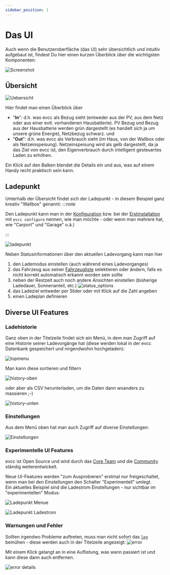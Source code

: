 ```yaml
---
sidebar_position: 1
---
```


# Das UI

Auch wenn die Benutzeroberfläche (das UI) sehr übersichtlich und intuitiv aufgebaut ist, findest Du hier einen kurzen Überblick über die wichtigsten Komponenten:

![Screenshot](../../resources/screenshot.webp)

## Übersicht

![Uebersicht](../../resources/ui/de/overview.png)

Hier findet man einen Überblick über  
- "**In**":  d.h. was evcc als Bezug sieht (entweder aus der PV, aus dem Netz oder aus einer evtl. vorhandenen Hausbatterie). PV Bezug und Bezug aus der Hausbatterie werden grün dargestellt (es handelt sich ja um unsere grüne Energie), Netzbezug schwarz.
und
- "**Out**": d.h. was evcc als Verbrauch sieht (im Haus, von der Wallbox oder als Netzeinspeisung). Netzeinspeisung wird als gelb dargestellt, da ja das Ziel von evcc ist, den Eigenverbrauch durch intelligent gesteuertes Laden zu erhöhen. 

Ein Klick auf den Balken blendet die Details ein und aus, was auf einem Handy recht praktisch sein kann.

## Ladepunkt 

Unterhalb der Übersicht findet sich der Ladepunkt - in diesem Beispiel ganz kreativ "Wallbox" genannt: 
:::note

Den Ladepunkt kann man in der [Konfiguration](/docs/reference/configuration/loadpoints.md) bzw. bei der [Erstinstallation](/docs/installation/) mit `evcc configure` nennen, wie man möchte - oder wenn man mehrere hat, wie "Carport" und "Garage" o.ä.) 

:::



![ladepunkt](../../resources/ui/de/loadpoint.png) 

Neben Statusinformationen über den aktuellen Ladevorgang kann man hier 
1. den Lademodus einstellen (auch während eines Ladevorganges)
2. das Fahrzeug aus seiner [Fahrzeugliste](/docs/devices/vehicles.mdx) selektieren oder ändern, falls es nicht korrekt automatisch erkannt worden sein sollte
3. neben der Restzeit auch noch andere Ansichten einstellen (bisherige Ladedauer, Sonnenanteil, etc.)
![status_options](../../resources/ui/de/status_options.png) 
4. das Ladeziel entweder per Slider oder mit Klick auf die Zahl angeben
5. einen Ladeplan definieren

## Diverse UI Features

### Ladehistorie

Ganz oben in der Titelzeile findet sich ein Menü, in dem man Zugriff auf eine Historie seiner Ladevorgänge hat (diese werden lokal in der evcc Datenbank gespeichert und nirgendwohin hochgeladen):

![topmenu](../../resources/ui/de/topmenu.png) 

Man kann diese sortieren und filtern

![history-oben](../../resources/ui/de/history_top.png) 

oder aber als CSV herunterladen, um die Daten dann woanders zu massieren ;-) 

![history-unten](../../resources/ui/de/history_bottom.png)


### Einstellungen

Aus dem Menü oben hat man auch Zugriff auf diverse Einstellungen:

![Einstellungen](../../resources/ui/de/settings.png) 

### Experimentelle UI Features

evcc ist Open Source und wird durch das [Core Team](https://github.com/orgs/evcc-io/people) und die [Community](https://github.com/evcc-io/evcc/discussions) ständig weiterentwickelt. 

Neue UI-Features werden "zum Ausprobieren" erstmal nur freigeschaltet, wenn man bei den Einstellungen den Schalter "Experimentell" umlegt.  
Ein aktuelles Beispiel sind die Ladestrom Einstellungen - nur sichtbar im "experimentellen" Modus:

![Ladepunkt Menue](../../resources/ui/de/experimental_current_menu.png) 

![Ladepunkt Ladestrom](../../resources/ui/de/experimental_current_settings.png) 




### Warnungen und Fehler

Sollten irgendwo Probleme auftreten, muss man nicht sofort das [`log`](/docs/reference/configuration/log#log) bemühen - diese werden auch in der Titelzeile angezeigt:
![error](../../resources/ui/de/error.png)  

Mit einem Klick gelangt an in eine Auflistung, was wann passiert ist und kann diese dann auch entfernen.

![error details](../../resources/ui/de/error_details.png)  
